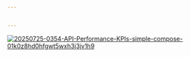 ```yaml
---


---
```


<p><a href="https://ibb.co/mCSfqcGL"><img src="https://i.ibb.co/ccx4Fr1G/20250725-0354-API-Performance-KPIs-simple-compose-01k0z8hd0hfgwt5wxh3j3jv1h9.png" alt="20250725-0354-API-Performance-KPIs-simple-compose-01k0z8hd0hfgwt5wxh3j3jv1h9" border="0"></a></p>

